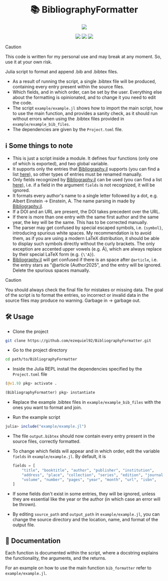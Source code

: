 <div align="center">
    <h1>📚 BibliographyFormatter</h1>
</div>

<p align="center">
    <a href="https://julialang.org"><img src="https://img.shields.io/badge/-Julia-9558B2?style=for-the-badge&logo=julia&logoColor=white"></a>
</p>

<p align="center">
    <a href="https://codecov.io/github/ezequiel92/BibliographyFormatter?branch=main"><img src="https://img.shields.io/codecov/c/github/ezequiel92/BibliographyFormatter?style=flat&logo=Codecov&labelColor=2B2D2F"></a>
    <a href="https://github.com/ezequiel92/BibliographyFormatter/actions"><img src="https://img.shields.io/github/actions/workflow/status/ezequiel92/BibliographyFormatter/run_tests.yml?logo=GitHub&labelColor=2B2D2F"></a>
    <a href="https://github.com/ezequiel92/BibliographyFormatter/blob/main/LICENSE"><img src="https://img.shields.io/github/license/ezequiel92/BibliographyFormatter?style=flat&logo=GNU&labelColor=2B2D2F"></a>
</p>

> [!CAUTION]
> This code is written for my personal use and may break at any moment. So, use it at your own risk.

Julia script to format and append .bib and .bibtex files.

- As a result of running the script, a single .bibtex file will be produced, containing every entry present within the source files.
- Which fields, and in which order, can be set by the user. Everything else about the formatting is opinionated, and to change it you need to edit the code.
- The script `example/example.jl` shows how to import the main script, how to use the main function, and provides a sanity check, as it should run without errors when using the .bibtex files provided in `example/example_bib_files`.
- The dependencies are given by the `Project.toml` file.

## ℹ️ Some things to note

- This is just a script inside a module. It defines four functions (only one of which is exported), and two global variable.
- It supports only the entries that [Bibliography.jl](https://github.com/Humans-of-Julia/Bibliography.jl) supports (you can find a list [here](https://humans-of-julia.github.io/Bibliography.jl/stable/internal/#BibInternal.entries)), so other types of entries must be renamed manually.
- Only fields recognized by [Bibliography.jl](https://github.com/Humans-of-Julia/Bibliography.jl) can be used (you can find a list [here](https://humans-of-julia.github.io/Bibliography.jl/stable/internal/#BibInternal.fields)), i.e. if a field in the argument `fields` is not recognized, it will be ignored.
- It formats every author's name to a single letter followed by a dot, e.g. Albert Einstein -> Einstein, A. The name parsing in made by [Bibliography.jl](https://github.com/Humans-of-Julia/Bibliography.jl).
- If a DOI and an URL are present, the DOI takes precedent over the URL.
- If there is more than one entry with the same first author and the same year, the key will be the same. This has to be corrected manually.
- The parser may get confused by special escaped symbols, i.e. `{symbol}`, introducing spurious white spaces. My recommendation is to avoid them, as if you are using a modern LaTeX distribution, it should be able to display such symbols directly without the curly brackets. The only exception are accented upper vowels (e.g. Á), which are always replace by their special LaTeX form (e.g. `{\'A}`).
- [Bibliography.jl](https://github.com/Humans-of-Julia/Bibliography.jl) will get confused if there is an space after `@article`, i.e. the entry stars as "@article {Author2025", and the entry will be ignored. Delete the spurious spaces manually.

> [!CAUTION]
> You should always check the final file for mistakes or missing data. The goal of the script is to format the entries, so incorrect or invalid data in the source files may produce no warning. Garbage in -> garbage out.

## 🛠️ Usage

- Clone the project

```bash
git clone https://github.com/ezequiel92/BibliographyFormatter.git
```

- Go to the project directory

```bash
cd path/to/BibliographyFormatter
```

- Inside the Julia REPL install the dependencies specified by the `Project.toml` file

```julia
(@v1.9) pkg> activate .

(BibliographyFormatter) pkg> instantiate
```

- Replace the example .bibtex files in `example/example_bib_files` with the ones you want to format and join.

- Run the example script

```julia
julia> include("example/example.jl")
```

- The file `output.bibtex` should now contain every entry present in the source files, correctly formatted.

- To change which fields will appear and in which order, edit the variable `fields` in `example/example.jl`. By default, it is

    ```julia
    fields = [
        "title", "booktitle", "author", "publisher", "institution",
        "address", "place", "collection", "series", "edition", "journal",
        "volume", "number", "pages", "year", "month", "url", "isbn",
    ]
    ```

- If some fields don't exist in some entries, they will be ignored, unless they are essential like the year or the author (in which case an error will be thrown).

- By editing `source_path` and `output_path` in `example/example.jl`, you can change the source directory and the location, name, and format of the output file.

## 📘 Documentation

Each function is documented within the script, where a docstring explains the functionality, the arguments, and the returns.

For an example on how to use the main function `bib_formatter` refer to `example/example.jl`.
